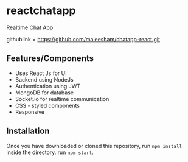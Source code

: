 # reactchatapp
Realtime Chat App 

githublink = https://github.com/maleesham/chatapp-react.git

## Features/Components
- Uses React Js for UI
- Backend using NodeJs
- Authentication using JWT
- MongoDB for database 
- Socket.io for realtime communication
- CSS - styled components
- Responsive

## Installation
Once you have downloaded or cloned this repository, run `npm install` inside the directory.
run `npm start`.
